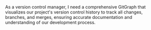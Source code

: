 As a version control manager, I need a comprehensive GitGraph that visualizes our project's version control history to track all changes, branches, and merges, ensuring accurate documentation and understanding of our development process.
